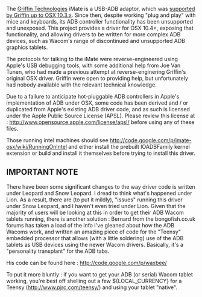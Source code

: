 The [Griffin Technologies](http://www.griffintechnology.com) iMate is a USB-ADB adaptor, which was [supported by Griffin up to OSX 10.3.x](http://www.griffintechnology.com/articles/168-is-the-imate-os-x-compatible).  Since then, despite working "plug and play" with mice and keyboards, its ADB controller functionality has been unsupported and unexposed.  This project provides a driver for OSX 10.4+, exposing that functionality, and allowing drivers to be written for more complex ADB devices, such as Wacom's range of discontinued and unsupported ADB graphics tablets.

The protocols for talking to the iMate were reverse-engineered using Apple's USB debugging tools, with some additional help from Joe Van Tunen, who had made a previous attempt at reverse-enginering Griffin's original OSX driver.  Griffin were open to providing help, but unfortunately had nobody available with the relevant technical knowledge.

Due to a failure to anticipate hot-pluggable ADB controllers in Apple's implementation of ADB under OSX, some code has been derived and / or duplicated from Apple's existing ADB driver code, and as such is licensed under the Apple Public Source License (APSL).  Please review this license at : http://www.opensource.apple.com/license/apsl/ before using any of these files.

Those running intel machines should see http://code.google.com/p/imate-osx/wiki/RunningOnIntel and either install the prebuilt IOADBFamily kernel extension or build and install it themselves before trying to install this driver.

## IMPORTANT NOTE ##

There have been some significant changes to the way driver code is written under Leopard and Snow Leopard.  I dread to think what's happened under Lion.  As a result, there are (to put it mildly), "issues" running this driver under Snow Leopard, and I haven't even tried under Lion.  Given that the majority of users will be looking at this in order to get their ADB Wacom tablets running, there is another solution :  Bernard from the bongofish.co.uk forums has taken a load of the info I've gleaned about how the ADB Wacoms work, and written an amazing piece of code for the "Teensy" embedded processor that allows (with a little soldering) use of the ADB tablets as USB devices using the newer Wacom drivers.  Basically, it's a "personality transplant" for the ADB tabs.

His code can be found here : http://code.google.com/p/waxbee/

To put it more bluntly : if you want to get your ADB (or serial) Wacom tablet working, you're best off shelling out a few ${LOCAL\_CURRENCY} for a Teensy (http://www.pjrc.com/teensy/) and using your tablet "native".